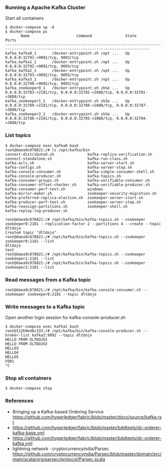 ### Running a Apache Kafka Cluster

Start all containers

```
$ docker-compose up -d
$ docker-compose ps
       Name                     Command               State                                     Ports
---------------------------------------------------------------------------------------------------------------------------------------
kafka_kafka0_1       /docker-entrypoint.sh /opt ...   Up      0.0.0.0:32791->9092/tcp, 9093/tcp
kafka_kafka1_1       /docker-entrypoint.sh /opt ...   Up      0.0.0.0:32792->9092/tcp, 9093/tcp
kafka_kafka2_1       /docker-entrypoint.sh /opt ...   Up      0.0.0.0:32793->9092/tcp, 9093/tcp
kafka_kafka3_1       /docker-entrypoint.sh /opt ...   Up      0.0.0.0:32790->9092/tcp, 9093/tcp
kafka_zookeeper0_1   /docker-entrypoint.sh zkSe ...   Up      0.0.0.0:32783->2181/tcp, 0.0.0.0:32782->2888/tcp, 0.0.0.0:32781->3888/tcp
kafka_zookeeper1_1   /docker-entrypoint.sh zkSe ...   Up      0.0.0.0:32789->2181/tcp, 0.0.0.0:32788->2888/tcp, 0.0.0.0:32787->3888/tcp
kafka_zookeeper2_1   /docker-entrypoint.sh zkSe ...   Up      0.0.0.0:32786->2181/tcp, 0.0.0.0:32785->2888/tcp, 0.0.0.0:32784->3888/tcp
```

### List topics

```
$ docker-compose exec kafka0 bash
root@daea9c878821:/# ls /opt/kafka/bin
connect-distributed.sh               kafka-replica-verification.sh
connect-standalone.sh                kafka-run-class.sh
kafka-acls.sh                        kafka-server-start.sh
kafka-configs.sh                     kafka-server-stop.sh
kafka-console-consumer.sh            kafka-simple-consumer-shell.sh
kafka-console-producer.sh            kafka-topics.sh
kafka-consumer-groups.sh             kafka-verifiable-consumer.sh
kafka-consumer-offset-checker.sh     kafka-verifiable-producer.sh
kafka-consumer-perf-test.sh          windows
kafka-mirror-maker.sh                zookeeper-security-migration.sh
kafka-preferred-replica-election.sh  zookeeper-server-start.sh
kafka-producer-perf-test.sh          zookeeper-server-stop.sh
kafka-reassign-partitions.sh         zookeeper-shell.sh
kafka-replay-log-producer.sh

root@daea9c878821:/# /opt/kafka/bin/kafka-topics.sh --zookeeper zookeeper0:2181 --replication-factor 2 --partitions 4 --create --topic dltdojo
Created topic "dltdojo".
root@daea9c878821:/# /opt/kafka/bin/kafka-topics.sh --zookeeper zookeeper0:2181 --list
dltdojo
test
root@daea9c878821:/# /opt/kafka/bin/kafka-topics.sh --zookeeper zookeeper1:2181 --list
root@daea9c878821:/# /opt/kafka/bin/kafka-topics.sh --zookeeper zookeeper2:2181 --list
```

### Read messages from a Kafka topic

```
root@daea9c878821:/# /opt/kafka/bin/kafka-console-consumer.sh --zookeeper zookeeper0:2181 --topic dltdojo
```

### Write messages to a Kafka topic 

Open another login session for kafka-console-producer.sh

```
$ docker-compose exec kafka1 bash
root@112b9e48c333:/# /opt/kafka/bin/kafka-console-producer.sh --broker-list kafka2:9092 --topic dltdojo
HELLO FROM DLTDOJO1
HELLO FROM DLTDOJO2
HELLO3
HELLO4
HELLO5
FOO1
^C
```

### Stop all containers

```
$ docker-compose stop
```

### References

* Bringing up a Kafka-based Ordering Service https://github.com/hyperledger/fabric/blob/master/docs/source/kafka.rst
* https://github.com/hyperledger/fabric/blob/master/bddtests/dc-orderer-kafka-base.yml
* https://github.com/hyperledger/fabric/blob/master/bddtests/dc-orderer-kafka.yml
* lightning network · cryptocurrencyindia/Parsec  https://github.com/cryptocurrencyindia/Parsec/blob/master/domain/src/main/scala/org/parsec/protocol/Parsec.scala